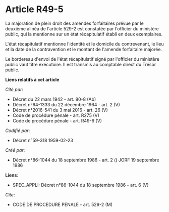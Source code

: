 # Article R49-5

La majoration de plein droit des amendes forfaitaires prévue par le deuxième alinéa de l'article 529-2 est constatée par
l'officier du ministère public, qui la mentionne sur un état récapitulatif établi en deux exemplaires.

L'état récapitulatif mentionne l'identité et le domicile du contrevenant, le lieu et la date de la contravention et le
montant de l'amende forfaitaire majorée.

Le bordereau d'envoi de l'état récapitulatif signé par l'officier du ministère public vaut titre exécutoire. Il est transmis
au comptable direct du Trésor public.

**Liens relatifs à cet article**

_Cité par_:

  - Décret du 22 mars 1942 - art. 80-8 (Ab)
  - Décret n°64-1333 du 22 décembre 1964 - art. 2 (V)
  - Décret n°2016-541 du 3 mai 2016 - art. 26 (V)
  - Code de procédure pénale - art. R275 (V)
  - Code de procédure pénale - art. R49-6 (V)

_Codifié par_:

  - Décret n°59-318 1959-02-23

_Créé par_:

  - Décret n°86-1044 du 18 septembre 1986 - art. 2 () JORF 19 septembre 1986

**Liens**:

  - SPEC_APPLI: Décret n°86-1044 du 18 septembre 1986 - art. 6 (V)

_Cite_:

  - CODE DE PROCEDURE PENALE - art. 529-2 (M)

